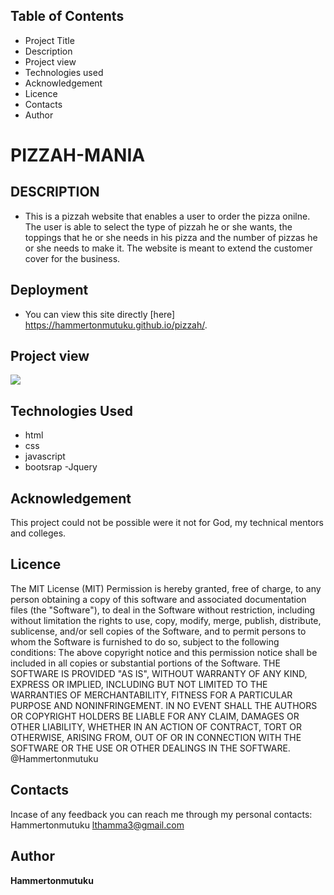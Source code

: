 ## Table of Contents
- Project Title
- Description
- Project view
- Technologies used
- Acknowledgement
- Licence
- Contacts
- Author
# PIZZAH-MANIA
## DESCRIPTION
- This is a pizzah website that enables a user to order the pizza onilne.  The user is able to select the type of pizzah he or she wants,
the toppings that he or she needs in his pizza and the number of pizzas  he or she needs to make it. The website is meant to extend the customer cover for the business.
## Deployment
- You can view this site directly [here] https://hammertonmutuku.github.io/pizzah/.

## Project view
<img src="images/pizzah-mania.jpg width=300px ">

## Technologies Used
- html
- css
- javascript
- bootsrap
-Jquery

## Acknowledgement
This project could not be possible were it not for God, my technical mentors and colleges.

## Licence
The MIT License (MIT)
Permission is hereby granted, free of charge, to any person obtaining a copy of this software and associated documentation files (the "Software"), to deal in the Software without restriction, including without limitation the rights to use, copy, modify, merge, publish, distribute, sublicense, and/or sell copies of the Software, and to permit persons to whom the Software is furnished to do so, subject to the following conditions:
The above copyright notice and this permission notice shall be included in all copies or substantial portions of the Software.
THE SOFTWARE IS PROVIDED "AS IS", WITHOUT WARRANTY OF ANY KIND, EXPRESS OR IMPLIED, INCLUDING BUT NOT LIMITED TO THE WARRANTIES OF MERCHANTABILITY, FITNESS FOR A PARTICULAR PURPOSE AND NONINFRINGEMENT. IN NO EVENT SHALL THE AUTHORS OR COPYRIGHT HOLDERS BE LIABLE FOR ANY CLAIM, DAMAGES OR OTHER LIABILITY, WHETHER IN AN ACTION OF CONTRACT, TORT OR OTHERWISE, ARISING FROM, OUT OF OR IN CONNECTION WITH THE SOFTWARE OR THE USE OR OTHER DEALINGS IN THE SOFTWARE.
@Hammertonmutuku

## Contacts
 Incase of any feedback you can reach me through my personal contacts:
 Hammertonmutuku
 lthamma3@gmail.com

## Author
**Hammertonmutuku**